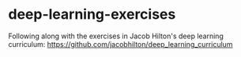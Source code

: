 # deep-learning-exercises
Following along with the exercises in Jacob Hilton's deep learning curriculum: https://github.com/jacobhilton/deep_learning_curriculum

